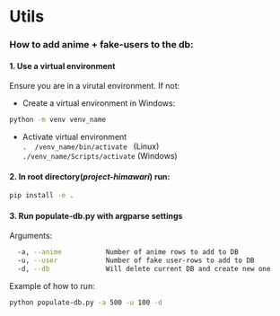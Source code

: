 # Utils
### How to add anime + fake-users to the db:
#### 1. Use a virtual environment
Ensure you are in a virutal environment. If not:
* Create a virtual environment in Windows:
```sh
python -m venv venv_name
```
* Activate virtual environment\
```.  /venv_name/bin/activate ``` (Linux) \
``` ./venv_name/Scripts/activate ``` (Windows)

#### 2. In root directory(*project-himawari*) run:
```sh
pip install -e .
```
#### 3. Run populate-db.py with argparse settings

Arguments:
```sh
  -a, --anime           Number of anime rows to add to DB
  -u, --user            Number of fake user-rows to add to DB
  -d, --db              Will delete current DB and create new one
```

Example of how to run:
```sh
python populate-db.py -a 500 -u 100 -d
```

